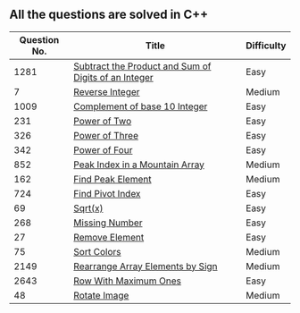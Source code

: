 ## All the questions are solved in C++

<!-- |   Question No.         | [dfjshbfjbjsbfgs](linkhere) |  difficulty here          | -->


| Question No. | Title                       | Difficulty |
| ------------ | --------------------------- | ---------- |
| 1281            | [Subtract the Product and Sum of Digits of an Integer](https://leetcode.com/problems/subtract-the-product-and-sum-of-digits-of-an-integer/description/) |    Easy        |
| 7            | [Reverse Integer](https://leetcode.com/problems/reverse-integer/description/) |    Medium        |
| 1009            | [Complement of base 10 Integer](https://leetcode.com/problems/complement-of-base-10-integer/description/) |    Easy        |
| 231            | [Power of Two](https://leetcode.com/problems/power-of-two/description/) |    Easy        |
| 326            | [Power of Three](https://leetcode.com/problems/power-of-three/description/) |    Easy        |
| 342            | [Power of Four](https://leetcode.com/problems/power-of-four/description/) |    Easy        |
| 852            | [Peak Index in a Mountain Array](https://leetcode.com/problems/peak-index-in-a-mountain-array/description/) |    Medium        |
| 162            | [Find Peak Element](https://leetcode.com/problems/find-peak-element/description/) |    Medium        |
| 724            | [Find Pivot Index](https://leetcode.com/problems/find-pivot-index/description/) |    Easy        |
| 69            | [Sqrt(x)](https://leetcode.com/problems/sqrtx/description/) |    Easy        |
| 268            | [Missing Number](https://leetcode.com/problems/missing-number/description/) |    Easy        |
| 27            | [Remove Element](https://leetcode.com/problems/remove-element/description/) |    Easy        |
| 75            | [Sort Colors](https://leetcode.com/problems/sort-colors/description/) |    Medium        |
| 2149            | [Rearrange Array Elements by Sign](https://leetcode.com/problems/rearrange-array-elements-by-sign/description/) |    Medium        |
| 2643            | [Row With Maximum Ones](https://leetcode.com/problems/row-with-maximum-ones/description/) |    Easy        |
| 48            | [Rotate Image](https://leetcode.com/problems/rotate-image/description/) |    Medium        |
